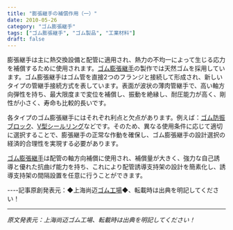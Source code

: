 ```yaml
---
title: "膨張継手の補償作用（一）"
date: 2010-05-26
category: "ゴム膨張継手"
tags: ["ゴム膨張継手", "ゴム製品", "工業材料"]
draft: false
---
```


膨張継手は主に熱交換設備と配管に適用され、熱力の不均一によって生じる応力を補償するために使用されます。[ゴム膨張継手](http://www.smpolymer.com/xiangjiaopengzhangjie/)の製作では天然ゴムを採用しています。ゴム膨張継手はゴム管を直接2つのフランジと接続して形成され、新しいタイプの管継手接続方式を表しています。表面が波状の薄肉管継手で、高い軸方向弾性を持ち、最大限度まで変位を補償し、振動を絶縁し、耐圧能力が高く、剛性が小さく、寿命も比較的長いです。

各タイプのゴム膨張継手にはそれぞれ利点と欠点があります。例えば：[ゴム防振ブロック](http://www.smpolymer.com/)、[V型シールリング](http://www.smpolymer.com/)などです。そのため、異なる使用条件に応じて適切に選択することで、膨張継手の正常な作動を確保し、ゴム膨張継手の設計選択の経済的合理性を実現する必要があります。

[ゴム膨張継手](http://www.smpolymer.com/xiangjiaopengzhangjie/)は配管の軸方向補償に使用され、補償量が大きく、強力な自己誘導と優れた抗曲げ能力を持ち、これにより配管誘導支持架の設計を簡素化し、誘導支持架の間隔設置を任意に行うことができます。

----記事原創発表元：◆上海尚迈[ゴム工場](http://www.smpolymer.com/)◆、転載時は出典を明記してください！

---

*原文発表元：上海尚迈ゴム工場、転載時は出典を明記してください！*